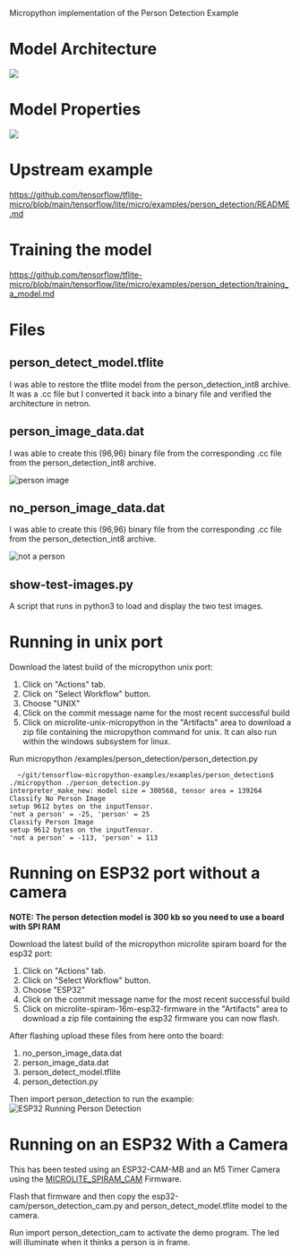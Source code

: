 Micropython implementation of the Person Detection Example

# Model Architecture

![](images/model_architecture.png)

# Model Properties
![](images/model_properties.png)

# Upstream example
https://github.com/tensorflow/tflite-micro/blob/main/tensorflow/lite/micro/examples/person_detection/README.md

# Training the model

https://github.com/tensorflow/tflite-micro/blob/main/tensorflow/lite/micro/examples/person_detection/training_a_model.md

# Files

## person_detect_model.tflite

I was able to restore the tflite model from the person_detection_int8 archive.  It was a .cc file but I converted it back into a binary file and verified the architecture in netron.


## person_image_data.dat

I was able to create this (96,96) binary file from the corresponding .cc file from the person_detection_int8 archive.

![person image](images/person.png)

## no_person_image_data.dat

I was able to create this (96,96) binary file from the corresponding .cc file from the person_detection_int8 archive.

![not a person](images/not_a_person.png)

## show-test-images.py

A script that runs in python3 to load and display the two test images.

# Running in unix port

Download the latest build of the micropython unix port:
1. Click on "Actions" tab.
2. Click on "Select Workflow" button.
3. Choose "UNIX"
4. Click on the commit message name for the most recent successful build
5. Click on microlite-unix-micropython in the "Artifacts" area to download a zip file containing the micropython command for unix.  It can also run within the windows subsystem for linux.

Run micropython <path to tensorflow-micropython-examples> /examples/person_detection/person_detection.py

```
  ~/git/tensorflow-micropython-examples/examples/person_detection$ ./micropython ./person_detection.py
interpreter_make_new: model size = 300568, tensor area = 139264
Classify No Person Image
setup 9612 bytes on the inputTensor.
'not a person' = -25, 'person' = 25
Classify Person Image
setup 9612 bytes on the inputTensor.
'not a person' = -113, 'person' = 113
```  

# Running on ESP32 port without a camera

**NOTE: The person detection model is 300 kb so you need to use a board with SPI RAM**


Download the latest build of the micropython microlite spiram board for the esp32 port:
1. Click on "Actions" tab.
2. Click on "Select Workflow" button.
3. Choose "ESP32"
4. Click on the commit message name for the most recent successful build
5. Click on microlite-spiram-16m-esp32-firmware in the "Artifacts" area to download a zip file containing the 
   esp32 firmware you can now flash.  
   
After flashing upload these files from here onto the board:
1. no_person_image_data.dat
2. person_image_data.dat
3. person_detect_model.tflite
4. person_detection.py

Then import person_detection to run the example:
![ESP32 Running Person Detection](../../images/person-detection-esp32-running.png)

# Running on an ESP32 With a Camera

This has been tested using an ESP32-CAM-MB and an M5 Timer Camera using the 
[MICROLITE_SPIRAM_CAM](../../boards/esp32/MICROLITE_SPIRAM_CAM) Firmware.

Flash that firmware and then copy the esp32-cam/person_detection_cam.py and person_detect_model.tflite
model to the camera.

Run import person_detection_cam to activate the demo program.  The led will illuminate
when it thinks a person is in frame.